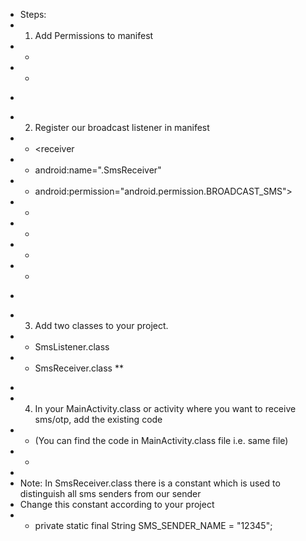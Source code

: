 * Steps:
 * 1. Add Permissions to manifest
 * * <uses-permission android:name="android.permission.READ_SMS" />
 * * <uses-permission android:name="android.permission.RECEIVE_SMS" />
 * <p>
 * 2. Register our broadcast listener in manifest
 * * <receiver
 * * android:name=".SmsReceiver"
 * * android:permission="android.permission.BROADCAST_SMS">
 * * <intent-filter>
 * * <action android:name="android.provider.Telephony.SMS_RECEIVED" />
 * * </intent-filter>
 * * </receiver>
 * <p>
 * 3. Add two classes to your project.
 * * SmsListener.class
 * * SmsReceiver.class
 **  <p>
 *
 * 4. In your MainActivity.class or activity where you want to receive sms/otp, add the existing code
 * * (You can find the code in MainActivity.class file i.e. same file)
 * *
 *
 * Note: In SmsReceiver.class there is a constant which is used to distinguish all sms senders from our sender
 * Change this constant according to your project
 * * private static final String SMS_SENDER_NAME = "12345";
